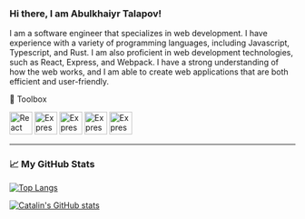 ### Hi there, I am Abulkhaiyr Talapov!

I am a software engineer that specializes in web development. I have experience with a variety of programming languages, including Javascript, Typescript, and Rust. I am also proficient in web development technologies, such as React, Express, and Webpack. I have a strong understanding of how the web works, and I am able to create web applications that are both efficient and user-friendly.

🧰 Toolbox

<img src="https://user-images.githubusercontent.com/81620918/155963389-e341f176-67bf-4e7d-8f7f-5f980dd2925e.png" alt="React Logo" width="40" height="40"/>  <img src="https://cdn.worldvectorlogo.com/logos/postgresql.svg" alt="Express Logo" width="40" height="40"/>  <img src="https://cdn.worldvectorlogo.com/logos/tailwind-css-2.svg" alt="Express Logo" width="40" height="40"/>  <img src="https://cdn.worldvectorlogo.com/logos/docker.svg" alt="Express Logo" width="40" height="40"/>  <img src="https://cdn.worldvectorlogo.com/logos/webpack-icon.svg" alt="Express Logo" width="40" height="40"/>
 
---

### &#x1f4c8; My GitHub Stats

[![Top Langs](https://github-readme-stats.vercel.app/api/top-langs/?username=abzh423&hide=java,html,css&theme=radical)](https://github.com/anuraghazra/github-readme-stats)

[![Catalin's GitHub stats](https://github-readme-stats.vercel.app/api?username=abzh423&theme=radical)](https://github.com/anuraghazra/github-readme-stats)
